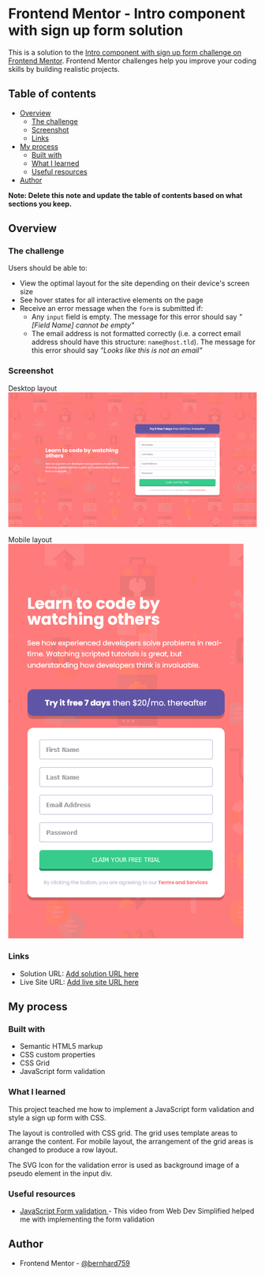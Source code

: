 # Frontend Mentor - Intro component with sign up form solution

This is a solution to the [Intro component with sign up form challenge on Frontend Mentor](https://www.frontendmentor.io/challenges/intro-component-with-signup-form-5cf91bd49edda32581d28fd1). Frontend Mentor challenges help you improve your coding skills by building realistic projects. 

## Table of contents

- [Overview](#overview)
  - [The challenge](#the-challenge)
  - [Screenshot](#screenshot)
  - [Links](#links)
- [My process](#my-process)
  - [Built with](#built-with)
  - [What I learned](#what-i-learned)
  - [Useful resources](#useful-resources)
- [Author](#author)


**Note: Delete this note and update the table of contents based on what sections you keep.**

## Overview

### The challenge

Users should be able to:

- View the optimal layout for the site depending on their device's screen size
- See hover states for all interactive elements on the page
- Receive an error message when the `form` is submitted if:
  - Any `input` field is empty. The message for this error should say *"[Field Name] cannot be empty"*
  - The email address is not formatted correctly (i.e. a correct email address should have this structure: `name@host.tld`). The message for this error should say *"Looks like this is not an email"*

### Screenshot

Desktop layout
![Desktop layout](./screenshots/desktop_layout.png)

Mobile layout
![Desktop layout](./screenshots/mobile_layout.png)

### Links

- Solution URL: [Add solution URL here](https://your-solution-url.com)
- Live Site URL: [Add live site URL here](https://your-live-site-url.com)

## My process

### Built with

- Semantic HTML5 markup
- CSS custom properties
- CSS Grid
- JavaScript form validation


### What I learned

This project teached me how to implement a JavaScript form validation and style a sign up form with CSS.

The layout is controlled with CSS grid. The grid uses template areas to arrange the content. For mobile layout, the arrangement of the grid areas is changed to produce a row layout.

The SVG Icon for the validation error is used as background image of a pseudo element in the input div.


### Useful resources

- [JavaScript Form validation ](https://www.youtube.com/watch?v=In0nB0ABaUk) - This video from Web Dev Simplified helped me with implementing the form validation

## Author

- Frontend Mentor - [@bernhard759](https://www.frontendmentor.io/profile/bernhard759)

